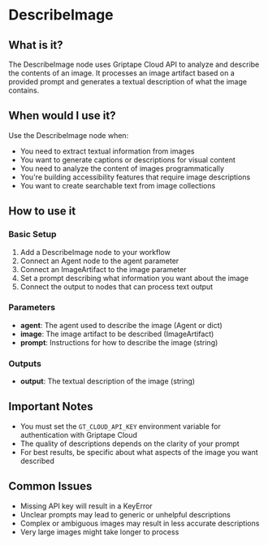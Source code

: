 # DescribeImage

## What is it?

The DescribeImage node uses Griptape Cloud API to analyze and describe the contents of an image. It processes an image artifact based on a provided prompt and generates a textual description of what the image contains.

## When would I use it?

Use the DescribeImage node when:

- You need to extract textual information from images
- You want to generate captions or descriptions for visual content
- You need to analyze the content of images programmatically
- You're building accessibility features that require image descriptions
- You want to create searchable text from image collections

## How to use it

### Basic Setup

1. Add a DescribeImage node to your workflow
2. Connect an Agent node to the agent parameter
3. Connect an ImageArtifact to the image parameter
4. Set a prompt describing what information you want about the image
5. Connect the output to nodes that can process text output

### Parameters

- **agent**: The agent used to describe the image (Agent or dict)
- **image**: The image artifact to be described (ImageArtifact)
- **prompt**: Instructions for how to describe the image (string)
  
### Outputs
- **output**: The textual description of the image (string)

## Important Notes

- You must set the `GT_CLOUD_API_KEY` environment variable for authentication with Griptape Cloud
- The quality of descriptions depends on the clarity of your prompt
- For best results, be specific about what aspects of the image you want described

## Common Issues

- Missing API key will result in a KeyError
- Unclear prompts may lead to generic or unhelpful descriptions
- Complex or ambiguous images may result in less accurate descriptions
- Very large images might take longer to process